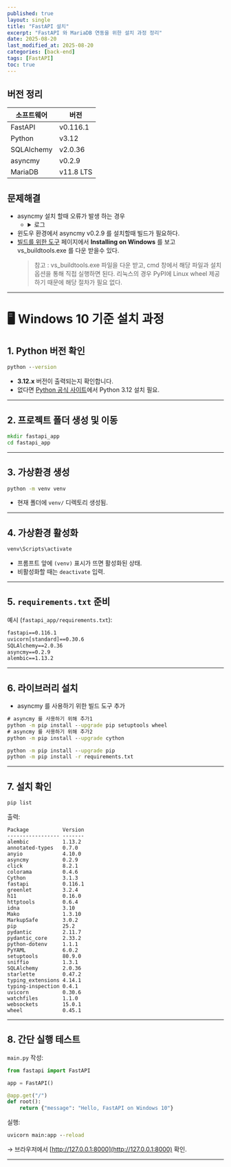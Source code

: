 ```yaml
---
published: true
layout: single
title: "FastAPI 설치"
excerpt: "FastAPI 와 MariaDB 연동을 위한 설치 과정 정리"
date: 2025-08-20
last_modified_at: 2025-08-20
categories: [back-end]
tags: [FastAPI]
toc: true
---
```


## 버전 정리
| 소프트웨어 | 버전      |
| ---------- | --------- |
| FastAPI    | v0.116.1  |
| Python     | v3.12     |
| SQLAlchemy | v2.0.36   |
| asyncmy    | v0.2.9    |
| MariaDB    | v11.8 LTS |

## 문제해결
- asyncmy 설치 할때 오류가 발생 하는 경우
  - <details>
    <summary>로그</summary>
    <pre>
      Building wheels for collected packages: asyncmy
      Building wheel for asyncmy (pyproject.toml) ... error
      error: subprocess-exited-with-error
    
      × Building wheel for asyncmy (pyproject.toml) did not run successfully.
      │ exit code: 1
      중략...
      
      building 'asyncmy.charset' extension
      error: Microsoft Visual C++ 14.0 or greater is required. Get it with "Microsoft C++ Build Tools": https://visualstudio.microsoft.com/visual-cpp-build-tools/
      
      중략...
      
      note: This error originates from a subprocess, and is likely not a problem with pip.
      ERROR: Failed building wheel for asyncmy
      Failed to build asyncmy
      error: failed-wheel-build-for-install
      × Failed to build installable wheels for some pyproject.toml based projects
        ╰─> asyncmy
    </pre>
    </details>
- 윈도우 환경에서 asyncmy v0.2.9 를 설치할때 빌드가 필요하다.
- [빌드를 위한 도구](https://pypi.org/project/asyncmy/) 페이지에서 **Installing on Windows** 를 보고 vs_buildtools.exe 를 다운 받을수 있다.
  > 참고 : vs_buildtools.exe 파일을 다운 받고, cmd 창에서 해당 파일과 설치 옵션을 통해 직접 실행하면 된다.
  > 리눅스의 경우 PyPI에 Linux wheel 제공하기 때문에 해당 절차가 필요 없다.

---

# 🖥 Windows 10 기준 설치 과정

## 1. Python 버전 확인

```cmd
python --version
```

* **3.12.x** 버전이 출력되는지 확인합니다.
* 없다면 [Python 공식 사이트](https://www.python.org/downloads/windows/)에서 Python 3.12 설치 필요.

---

## 2. 프로젝트 폴더 생성 및 이동

```cmd
mkdir fastapi_app
cd fastapi_app
```

---

## 3. 가상환경 생성

```cmd
python -m venv venv
```

* 현재 폴더에 `venv/` 디렉토리 생성됨.

---

## 4. 가상환경 활성화

```cmd
venv\Scripts\activate
```

* 프롬프트 앞에 `(venv)` 표시가 뜨면 활성화된 상태.
* 비활성화할 때는 `deactivate` 입력.

---

## 5. `requirements.txt` 준비

예시 (`fastapi_app/requirements.txt`):

```txt
fastapi==0.116.1
uvicorn[standard]==0.30.6
SQLAlchemy==2.0.36
asyncmy==0.2.9
alembic==1.13.2
```

---

## 6. 라이브러리 설치
- asyncmy 를 사용하기 위한 빌드 도구 추가

```cmd
# asyncmy 를 사용하기 위해 추가1
python -m pip install --upgrade pip setuptools wheel
# asyncmy 를 사용하기 위해 추가2
python -m pip install --upgrade cython

python -m pip install --upgrade pip
python -m pip install -r requirements.txt
```

---

## 7. 설치 확인

```cmd
pip list
```

출력:

```
Package           Version
----------------- -------
alembic           1.13.2
annotated-types   0.7.0
anyio             4.10.0
asyncmy           0.2.9
click             8.2.1
colorama          0.4.6
Cython            3.1.3
fastapi           0.116.1
greenlet          3.2.4
h11               0.16.0
httptools         0.6.4
idna              3.10
Mako              1.3.10
MarkupSafe        3.0.2
pip               25.2
pydantic          2.11.7
pydantic_core     2.33.2
python-dotenv     1.1.1
PyYAML            6.0.2
setuptools        80.9.0
sniffio           1.3.1
SQLAlchemy        2.0.36
starlette         0.47.2
typing_extensions 4.14.1
typing-inspection 0.4.1
uvicorn           0.30.6
watchfiles        1.1.0
websockets        15.0.1
wheel             0.45.1
```

---

## 8. 간단 실행 테스트
`main.py` 작성:

```python
from fastapi import FastAPI

app = FastAPI()

@app.get("/")
def root():
    return {"message": "Hello, FastAPI on Windows 10"}
```

실행:

```cmd
uvicorn main:app --reload
```

→ 브라우저에서 [http://127.0.0.1:8000](http://127.0.0.1:8000) 확인.

---
